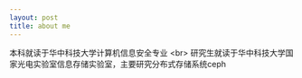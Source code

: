 ```yaml
---
layout: post
title: about me
---
```


本科就读于华中科技大学计算机信息安全专业 \<br>
研究生就读于华中科技大学国家光电实验室信息存储实验室，主要研究分布式存储系统ceph

